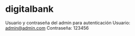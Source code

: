 # digitalbank
Usuario y contraseña del admin para autenticación
Usuario: admin@admin.com
Contraseña: 123456